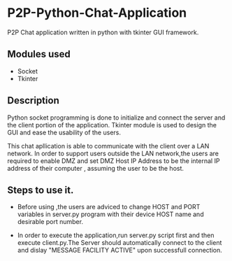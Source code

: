 # P2P-Python-Chat-Application
P2P Chat application written in python with tkinter GUI framework.

## Modules used
- Socket
- Tkinter

## Description
Python socket programming is done to initialize and connect the server and the client portion of the application.
Tkinter module is used to design the GUI and ease the usability of the users.

This chat apllication is able to communicate with the client over a LAN network.
In order to support users outside the LAN network,the users are required to enable DMZ and set DMZ Host IP Address to be the internal IP address of their computer , assuming the user to be the host.

## Steps to use it.
- Before using ,the users are adviced to change HOST and PORT variables in server.py program with their device HOST name and desirable port number.

- In order to execute the application,run server.py script first and then execute client.py.The Server should automatically connect to the client and dislay "MESSAGE FACILITY ACTIVE" upon successfull connection.
